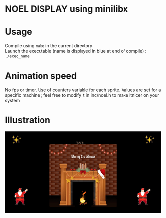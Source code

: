 # NOEL DISPLAY using minilibx

# Usage
Compile using `make` in the current directory  
Launch the executable (name is displayed in blue at end of compile) : `./exec_name`  

# Animation speed
No fps or timer. Use of counters variable for each sprite. Values are set for a specific machine ; feel free to modify it in inc/noel.h to make itnicer on your system

# Illustration 
![alt text](https://github.com/bastienkody/noel_mlx/blob/main/map/illustration.png) 

